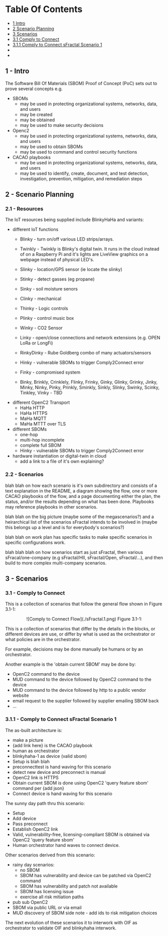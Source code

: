 # Table Of Contents
- [1 Intro](#1---intro)
- [2 Scenario Planning](#2---scenario-planning)
- [3 Scenarios](#3---scenarios)
- [3.1 Comply to Connect](#31---comply-to-connect)
- [3.1.1 Comply to Connect sFractal Scenario 1](#311---comply-to-connect-sfractal-scenario-1)
- []()
- []()


## 1 - Intro
The Software Bill Of Materials (SBOM) Proof of Concept (PoC)
sets out to prove several concepts e.g.
- SBOMs
   - may be used in protecting organizational systems, networks, data, and users
   - may be created
   - may be obtained
   - may be used to make security decisions
- Openc2
   - may be used in protecting organizational systems, networks, data, and users
   - may be used to obtain SBOMs
   - may be used to command and control security functions
- CACAO playbooks
   - may be used in protecting organizational systems, networks, data, and users
   - may be used to identify, create, document, and test detection, investigation, prevention, mitigation, and remediation steps

## 2 - Scenario Planning
### 2.1 - Resources
The IoT resources being supplied include BlinkyHaHa and variants:
- different IoT functions
   - Blinky - turn on/off various LED strips/arrays.
   - Twinkly - Twinkly is Blinky's digital twin. It runs in the cloud instead of on a Raspberry Pi and it's lights are LiveView graphics on a webpage instead of physical LED's.
   - Slinky - location/GPS sensor (ie locate the slinky)
   - Stinky - detect gasses (eg propane)
   - Sinky - soil moisture senors
   - Clinky - mechanical
   - Thinky - Logic controls
   - Plinky - control music box
   - Winky - CO2 Sensor
   - Linky - open/close connections and network extensions (e.g. OPEN LoRa or LongFi)

   - RinkyDinky - Rube Goldberg combo of many actuators/sensors

   - Hinky - vulnerable SBOMs to trigger Comply2Connect error
   - Finky - compromised system

   - Binky, Brinkly, Crinklely, Flinky, Frinky, Ginky, Glinky, Grinky, Jinky, Minky, Ninky, Pinky, Prinkly, Sminkly, Sinkly, Slinky, Swinky, Scinky, Tinkley, Vinky - TBD
- different OpenC2 Transport
   - HaHa HTTP
   - HaHa HTTPS
   - MaHa MQTT
   - MaHa MTTT over TLS
- different SBOMs
   - one-hop
   - multi-hop incomplete
   - complete full SBOM
   - Hinky - vulnerable SBOMs to trigger Comply2Connect error
- hardware instantiation or digital-twin in cloud
   - add a link to a file of it's own explaining?


### 2.2 - Scenarios

blah blah on how each scenario is it's own subdirectory and
consists of a text explanation in the README,
a diagram showing the flow,
one or more CACAO playbooks of the flow,
and a page documenting either the plan, the status, and/or the results
depending on what has been done.
Playbooks may reference playbooks in other scenarios.

blah blah on the big picture (maybe some of the megascenarios?) and
a heirarchical list of the scenarios sFractal intends to be involved in
(maybe this belongs up a level and is for everybody's scenarios?)

blah blah on work plan has specific tasks to make specific scenarios in specific configurations work.

blah blah blah on how scenarios start as just sFractal, then various sFracal/one-company (e.g sFractal/HII, sFractal/Open, sFractal/...), and then build to more complex multi-company scenarios.


## 3 - Scenarios

### 3.1 - Comply to Connect
This is a collection of scenarios that follow the general flow shown in
Figure 3.1-1:
<p align="center">
![Comply to Connect Flow](./sFractal.1.png)
Figure 3.1-1:
</p>

This is a collection of scenarios that differ by the details
in the blocks, or different devices are use, or differ by what is used as the orchestrator or what policies are in the orchestrator.

For example, decisions may be done manually be humans
or by an orchestrator.

Another example is the 'obtain current SBOM' may be done by:
- OpenC2 command to the device
- MUD command to the device followed by OpenC2 command to the device
- MUD command to the device followed by http to a public vendor website
- email request to the supplier followed by supplier emailing SBOM back
- ...

### 3.1.1 - Comply to Connect sFractal Scenario 1

The as-built architecture is:
- make a picture
- {add link here} is the CACAO playbook
- human as orchestrator
- blinkyhaha-1 as device (valid sbom)
- Setup is blah blah
- preconnecttest is hand waving for this scenario
- detect new device and preconnect is manual
- OpenC2 link is HTTPS
- Obtain current SBOM is done using OpenC2 'query feature sbom' command per {add json}
- Connect device is hand waving for this scenario

The sunny day path thru this scenario:
- Setup
- Add device
- Pass preconnect
- Establish OpenC2 link
- Valid, vulnerability-free, licensing-compliant SBOM is obtained via OpenC2 'query feature sbom'
- Human orchestrator hand waves to connect device.

Other scenarios derived from this scenario:
- rainy day scenarios:
   - no SBOM
   - SBOM has vulnerability and device can be patched via OpenC2 command
   - SBOM has vulnerability and patch not available
   - SBOM has licensing issue
   - exercise all risk mitiation paths
- pub sub OpenC2
- SBOM via public URL or via email
- MUD discovery of SBOM
side note - add ids to risk mitigation choices

The next evolution of these scenarios it to interwork with OIF
as orchestrator to validate OIF and blinkyhaha interwork.
